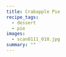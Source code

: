 ```yaml
---
title: Crabapple Pie
recipe_tags:
  - dessert
  - pie
images:
  - scan0111_010.jpg
summary: ""
---
```

